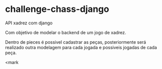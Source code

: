 
# challenge-chass-django
API xadrez com django


Com objetivo de modelar o backend de um jogo de xadrez.

Dentro de pieces é possivel cadastrar as peças, posteriormente será realizado outra modelagem para cada jogada e possiveis jogadas de cada peça. 

<mark


